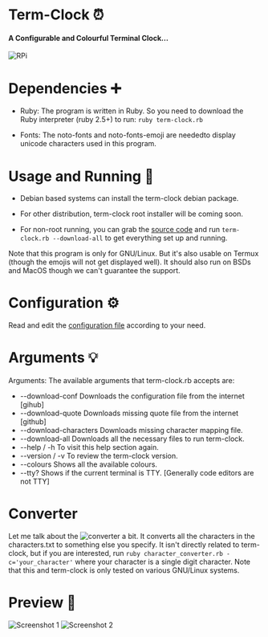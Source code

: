 # Term-Clock ⏰
#### A Configurable and Colourful Terminal Clock...
![RPi](https://github.com/Souravgoswami/term-clock/blob/master/Screenshots/Raspberry%20Pi.jpg)

# Dependencies ➕
  + Ruby: The program is written in Ruby. So you need to download the Ruby interpreter (ruby 2.5+) to run:
      `ruby term-clock.rb`

  + Fonts: The noto-fonts and noto-fonts-emoji are neededto display unicode characters used in this program.
  
# Usage and Running 🔄
  + Debian based systems can install the term-clock debian package.

  + For other distribution, term-clock root installer will be coming soon.

  + For non-root running, you can grab the [source code](https://github.com/Souravgoswami/term-clock/blob/master/term-clock.rb) and run `term-clock.rb --download-all` to get everything set up and running.
  
  Note that this program is only for GNU/Linux. But it's also usable on Termux (though the emojis will not get displayed well). It should also run on BSDs and MacOS though we can't guarantee the support.

# Configuration ⚙️
   Read and edit the [configuration file](https://github.com/Souravgoswami/term-clock-root/blob/master/term-clock/term-clock.conf)
   according to your need.

# Arguments 💡
Arguments: The available arguments that term-clock.rb accepts are:

+ --download-conf         Downloads the configuration file from the internet [gihub]
+ --download-quote        Downloads missing quote file from the internet [github]
+ --download-characters   Downloads missing character mapping file.
+ --download-all          Downloads all the necessary files to run term-clock.
+ --help / -h             To visit this help section again.
+ --version / -v          To review the term-clock version.
+ --colours                Shows all the available colours.
+ --tty?                  Shows if the current terminal is TTY.
		                           [Generally code editors are not TTY]
					   
# Converter
Let me talk about the ![converter](https://github.com/Souravgoswami/term-clock/blob/master/character_converter.rb) a bit.
It converts all the characters in the characters.txt to something else you specify. It isn't directly related to term-clock, but if you are interested, run `ruby character_converter.rb -c='your_character'` where your character is a single digit character. Note that this and term-clock is only tested on various GNU/Linux systems.

# Preview 📸
![Screenshot 1](https://github.com/Souravgoswami/term-clock/blob/master/Screenshots/1.png)
![Screenshot 2](https://github.com/Souravgoswami/term-clock/blob/master/Screenshots/1.png)
